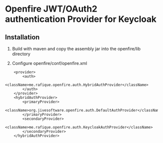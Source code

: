Openfire JWT/OAuth2 authentication Provider for Keycloak 
========================================================



Installation
------
1. Build with maven and copy the assembly jar into the openfire/lib directory

		
3. Configure openfire/conf/openfire.xml

```	
	<provider>
  		<auth>
  			<className>me.rafique.openfire.auth.HybridAuthProvider</className>
  		</auth>
  	</provider>
	<hybridAuthProvider>
  		<primaryProvider>
  			<className>org.jivesoftware.openfire.auth.DefaultAuthProvider</className>
  		</primaryProvider>
  		<secondaryProvider>
  			<className>me.rafique.openfire.auth.KeycloakAuthProvider</className>
  		</secondaryProvider>
  	</hybridAuthProvider>
```
